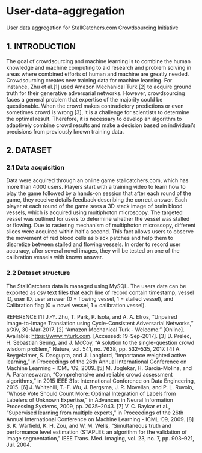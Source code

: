 # User-data-aggregation
User data aggregation for StallCatchers.com Crowdsourcing Initiative

## 1. INTRODUCTION 
The goal of crowdsourcing and machine learning is to combine the human knowledge and machine computing to aid research and problem solving in areas where combined efforts of human and machine are greatly needed. Crowdsourcing creates new training data for machine learning. For instance, Zhu et al.[1] used Amazon Mechanical Turk [2] to acquire ground truth for their generative adversarial networks. However, crowdsourcing faces a general problem that expertise of the majority could be questionable. When the crowd makes contradictory predictions or even sometimes crowd is wrong [3], it is a challenge for scientists to determine the optimal result. Therefore, it is necessary to develop an algorithm to adaptively combine crowd results and make a decision based on individual’s precisions from previously known training data. 
## 2. DATASET 
### 2.1 Data acquisition 
Data were acquired through an online game stallcatchers.com, which has more than 4000 users. Players start with a training video to learn how to play the game followed by a hands-on session that after each round of the game, they receive details feedback describing the correct answer. Each player at each round of the game sees a 3D stack image of brain blood vessels, which is acquired using multiphoton microscopy. The targeted vessel was outlined for users to determine whether the vessel was stalled or flowing. Due to rastering mechanism of multiphoton microscopy, different slices were acquired within half a second. This fact allows users to observe the movement of red blood cells as black patches and help them to discretize between stalled and flowing vessels. In order to record user accuracy, after several novel images, they will be tested on one of the calibration vessels with known answer. 
### 2.2 Dataset structure 
The StallCatchers data is managed using MySQL. The users data can be exported as csv text files that each line of record contain timestamp, vessel ID, user ID, user answer (0 = flowing vessel, 1 = stalled vessel), and Calibration flag (0 = novel vessel, 1 = calibration vessel). 

REFERENCE 
[1] J.-Y. Zhu, T. Park, P. Isola, and A. A. Efros, “Unpaired Image-to-Image Translation using Cycle-Consistent Adversarial Networks,” arXiv, 30-Mar-2017. 
[2] “Amazon Mechanical Turk - Welcome.” [Online]. Available: https://www.mturk.com. [Accessed: 19-Sep-2017]. 
[3] D. Prelec, H. Sebastian Seung, and J. McCoy, “A solution to the single-question crowd wisdom problem,” Nature, vol. 541, no. 7638, pp. 532–535, 2017. 
[4] A. Beygelzimer, S. Dasgupta, and J. Langford, “Importance weighted active learning,” in Proceedings of the 26th Annual International Conference on Machine Learning - ICML ’09, 2009. [5] M. Joglekar, H. Garcia-Molina, and A. Parameswaran, “Comprehensive and reliable crowd assessment algorithms,” in 2015 IEEE 31st International Conference on Data Engineering, 2015. [6] J. Whitehill, T.-F. Wu, J. Bergsma, J. R. Movellan, and P. L. Ruvolo, “Whose Vote Should Count More: Optimal Integration of Labels from Labelers of Unknown Expertise,” in Advances in Neural Information Processing Systems, 2009, pp. 2035–2043. 
[7] V. C. Raykar et al., “Supervised learning from multiple experts,” in Proceedings of the 26th Annual International Conference on Machine Learning - ICML ’09, 2009. 
[8] S. K. Warfield, K. H. Zou, and W. M. Wells, “Simultaneous truth and performance level estimation (STAPLE): an algorithm for the validation of image segmentation,” IEEE Trans. Med. Imaging, vol. 23, no. 7, pp. 903–921, Jul. 2004. 
